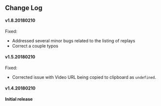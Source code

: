 ## Change Log

#### v1.8.20180210
Fixed:
- Addressed several minor bugs related to the listing of replays
- Correct a couple typos

#### v1.5.20180210
Fixed:
- Corrected issue with Video URL being copied to clipboard as `undefined`.

#### v1.4.20180210
**Initial release**

